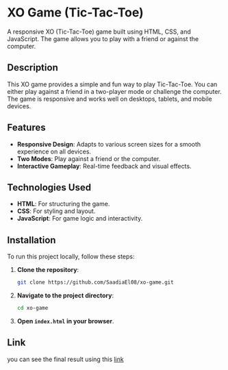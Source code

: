 # XO Game (Tic-Tac-Toe)

A responsive XO (Tic-Tac-Toe) game built using HTML, CSS, and JavaScript. The game allows you to play with a friend or against the computer.

## Description

This XO game provides a simple and fun way to play Tic-Tac-Toe. You can either play against a friend in a two-player mode or challenge the computer. The game is responsive and works well on desktops, tablets, and mobile devices.

## Features

- **Responsive Design**: Adapts to various screen sizes for a smooth experience on all devices.
- **Two Modes**: Play against a friend or the computer.
- **Interactive Gameplay**: Real-time feedback and visual effects.

## Technologies Used

- **HTML**: For structuring the game.
- **CSS**: For styling and layout.
- **JavaScript**: For game logic and interactivity.

## Installation

To run this project locally, follow these steps:

1. **Clone the repository**:
   ```bash
   git clone https://github.com/SaadiaEl08/xo-game.git
   ```
2. **Navigate to the project directory**:
   ```bash
   cd xo-game
   ```
3. **Open `index.html` in your browser**.

## Link
you can see the final result using this [link](https://saadiael08.github.io/xo-game/)